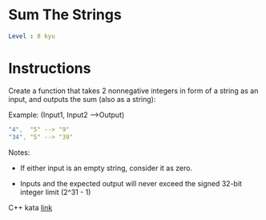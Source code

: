 # Sum The Strings

```yaml
Level : 8 kyu
```

# Instructions

Create a function that takes 2 nonnegative integers in form of a string as an input, and outputs the sum (also as a string):

Example: (Input1, Input2 -->Output)

```yaml
"4",  "5" --> "9"
"34", "5" --> "39"
```

Notes:

- If either input is an empty string, consider it as zero.

- Inputs and the expected output will never exceed the signed 32-bit integer limit (2^31 - 1)

C++ kata [link](https://www.codewars.com/kata/5966e33c4e686b508700002d/train/cpp)